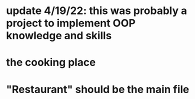 # update 4/19/22: this was probably a project to implement OOP knowledge and skills

# the cooking place
# "Restaurant" should be the main file
